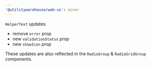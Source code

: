 ```yaml
---
'@utilitywarehouse/web-ui': minor
---
```


`HelperText` updates
 - remove `error` prop
 - new `validationStatus` prop
 - new `showIcon` prop

These updates are also reflected in the `RadioGroup` & `RadioGridGroup`
components.
